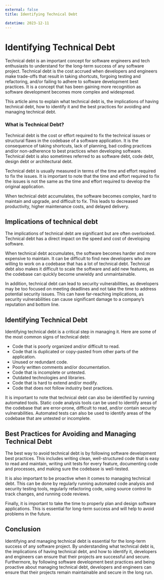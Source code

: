 ```yaml
---
external: false
title: Identifying Technical Debt

datetime: 2023-12-11
---
```



# Identifying Technical Debt

Technical debt is an important concept for software engineers and tech enthusiasts to understand for the long-term success of any software project. Technical debt is the cost accrued when developers and engineers make trade-offs that result in taking shortcuts, forgoing testing and refactoring, and/or failing to adhere to software development best practices. It is a concept that has been gaining more recognition as software development becomes more complex and widespread. 

This article aims to explain what technical debt is, the implications of having technical debt, how to identify it and the best practices for avoiding and managing technical debt.

### What is Technical Debt? 

Technical debt is the cost or effort required to fix the technical issues or structural flaws in the codebase of a software application. It is the consequence of taking shortcuts, lack of planning, bad coding practices and/or non-adherence to best practices when developing software. Technical debt is also sometimes referred to as software debt, code debt, design debt or architectural debt.

Technical debt is usually measured in terms of the time and effort required to fix the issues. It is important to note that the time and effort required to fix the issues is not the same as the time and effort required to develop the original application. 

When technical debt accumulates, the software becomes complex, hard to maintain and upgrade, and difficult to fix. This leads to decreased productivity, higher maintenance costs, and delayed delivery.

## Implications of technical debt

The implications of technical debt are significant but are often overlooked. Technical debt has a direct impact on the speed and cost of developing software.

When technical debt accumulates, the software becomes harder and more expensive to maintain. It can be difficult to find new developers who are willing to work on a codebase that has a lot of technical debt. Technical debt also makes it difficult to scale the software and add new features, as the codebase can quickly become unwieldy and unmaintainable.

In addition, technical debt can lead to security vulnerabilities, as developers may be too focused on meeting deadlines and not take the time to address potential security issues. This can have far-reaching implications, as security vulnerabilities can cause significant damage to a company’s reputation and bottom line.

## Identifying Technical Debt

Identifying technical debt is a critical step in managing it. Here are some of the most common signs of technical debt:

* Code that is poorly organized and/or difficult to read.
* Code that is duplicated or copy-pasted from other parts of the application.
* Unused or redundant code.
* Poorly written comments and/or documentation.
* Code that is incomplete or untested.
* Outdated technologies and libraries.
* Code that is hard to extend and/or modify.
* Code that does not follow industry best practices.

It is important to note that technical debt can also be identified by running automated tools. Static code analysis tools can be used to identify areas of the codebase that are error-prone, difficult to read, and/or contain security vulnerabilities. Automated tests can also be used to identify areas of the codebase that are untested or incomplete.

## Best Practices for Avoiding and Managing Technical Debt

The best way to avoid technical debt is by following software development best practices. This includes writing clean, well-structured code that is easy to read and maintain, writing unit tests for every feature, documenting code and processes, and making sure the codebase is well-tested.

It is also important to be proactive when it comes to managing technical debt. This can be done by regularly running automated code analysis and security testing tools, regularly refactoring code, using source control to track changes, and running code reviews.

Finally, it is important to take the time to properly plan and design software applications. This is essential for long-term success and will help to avoid problems in the future. 

## Conclusion

Identifying and managing technical debt is essential for the long-term success of any software project. By understanding what technical debt is, the implications of having technical debt, and how to identify it, developers and engineers can ensure that their projects are successful and secure. Furthermore, by following software development best practices and being proactive about managing technical debt, developers and engineers can ensure that their projects remain maintainable and secure in the long run.
